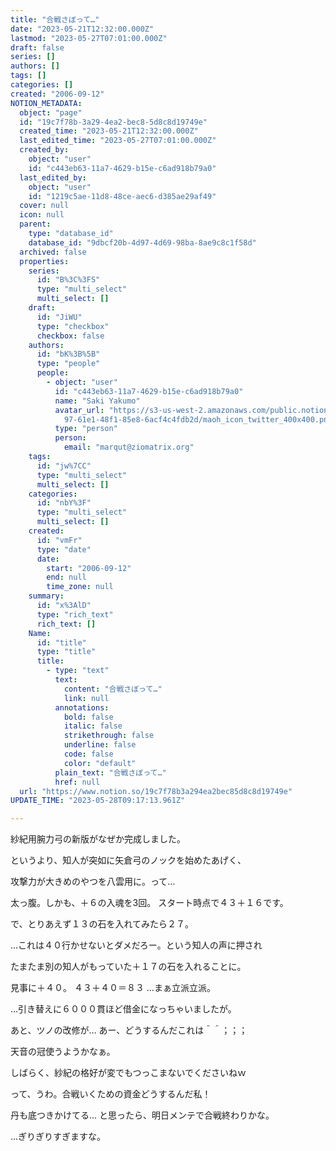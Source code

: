 ```yaml
---
title: "合戦さぼって…"
date: "2023-05-21T12:32:00.000Z"
lastmod: "2023-05-27T07:01:00.000Z"
draft: false
series: []
authors: []
tags: []
categories: []
created: "2006-09-12"
NOTION_METADATA:
  object: "page"
  id: "19c7f78b-3a29-4ea2-bec8-5d8c8d19749e"
  created_time: "2023-05-21T12:32:00.000Z"
  last_edited_time: "2023-05-27T07:01:00.000Z"
  created_by:
    object: "user"
    id: "c443eb63-11a7-4629-b15e-c6ad918b79a0"
  last_edited_by:
    object: "user"
    id: "1219c5ae-11d8-48ce-aec6-d385ae29af49"
  cover: null
  icon: null
  parent:
    type: "database_id"
    database_id: "9dbcf20b-4d97-4d69-98ba-8ae9c8c1f58d"
  archived: false
  properties:
    series:
      id: "B%3C%3FS"
      type: "multi_select"
      multi_select: []
    draft:
      id: "JiWU"
      type: "checkbox"
      checkbox: false
    authors:
      id: "bK%3B%5B"
      type: "people"
      people:
        - object: "user"
          id: "c443eb63-11a7-4629-b15e-c6ad918b79a0"
          name: "Saki Yakumo"
          avatar_url: "https://s3-us-west-2.amazonaws.com/public.notion-static.com/3ad1c4\
            97-61e1-48f1-85e8-6acf4c4fdb2d/maoh_icon_twitter_400x400.png"
          type: "person"
          person:
            email: "marqut@ziomatrix.org"
    tags:
      id: "jw%7CC"
      type: "multi_select"
      multi_select: []
    categories:
      id: "nbY%3F"
      type: "multi_select"
      multi_select: []
    created:
      id: "vmFr"
      type: "date"
      date:
        start: "2006-09-12"
        end: null
        time_zone: null
    summary:
      id: "x%3AlD"
      type: "rich_text"
      rich_text: []
    Name:
      id: "title"
      type: "title"
      title:
        - type: "text"
          text:
            content: "合戦さぼって…"
            link: null
          annotations:
            bold: false
            italic: false
            strikethrough: false
            underline: false
            code: false
            color: "default"
          plain_text: "合戦さぼって…"
          href: null
  url: "https://www.notion.so/19c7f78b3a294ea2bec85d8c8d19749e"
UPDATE_TIME: "2023-05-28T09:17:13.961Z"

---
```

<link rel="stylesheet" href="https://cdn.jsdelivr.net/npm/katex@0.16.2/dist/katex.min.css" integrity="sha384-bYdxxUwYipFNohQlHt0bjN/LCpueqWz13HufFEV1SUatKs1cm4L6fFgCi1jT643X" crossorigin="anonymous">


紗紀用腕力弓の新版がなぜか完成しました。


というより、知人が突如に矢倉弓のノックを始めたあげく、


攻撃力が大きめのやつを八雲用に。って…


太っ腹。しかも、＋６の入魂を3回。 スタート時点で４３＋１６です。


で、とりあえず１３の石を入れてみたら２７。


…これは４０行かせないとダメだろー。という知人の声に押され


たまたま別の知人がもっていた＋１７の石を入れることに。


見事に＋４０。 ４３＋４０＝８３ …まぁ立派立派。


…引き替えに６０００貫ほど借金になっちゃいましたが。


あと、ツノの改修が… あー、どうするんだこれは＾＾；；；


天音の冠使うようかなぁ。


しばらく、紗紀の格好が変でもつっこまないでくださいねｗ


って、うわ。合戦いくための資金どうするんだ私！


丹も底つきかけてる… と思ったら、明日メンテで合戦終わりかな。


…ぎりぎりすぎますな。

